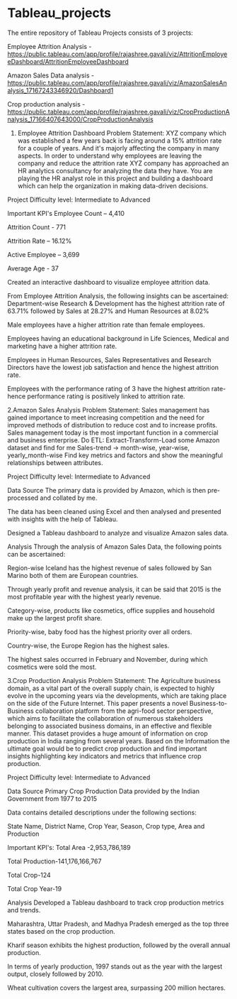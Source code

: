 # Tableau_projects

The entire repository of Tableau Projects consists of 3 projects:

Employee Attrition Analysis - https://public.tableau.com/app/profile/rajashree.gavali/viz/AttritionEmployeeDashboard/AttritionEmployeeDashboard

Amazon Sales Data analysis - https://public.tableau.com/app/profile/rajashree.gavali/viz/AmazonSalesAnalysis_17167243346920/Dashboard1

Crop production analysis - https://public.tableau.com/app/profile/rajashree.gavali/viz/CropProductionAnalysis_17166407643000/CropProductionAnalysis

1. Employee Attrition Dashboard
Problem Statement:
XYZ company which was established a few years back is facing around a 15% attrition rate for a couple of years. And it's majorly affecting the company in many aspects. In order to understand why employees are leaving the company and reduce the attrition rate XYZ company has approached an HR analytics consultancy for analyzing the data they have. You are playing the HR analyst role in this project and building a dashboard which can help the organization in making data-driven decisions.

Project Difficulty level: Intermediate to Advanced

Important KPI's
Employee Count – 4,410​

Attrition Count - 771​

Attrition Rate – 16.12%​

Active Employee – 3,699​

Average Age - 37

Created an interactive dashboard to visualize employee attrition data.

From Employee Attrition Analysis, the following insights can be ascertained:
Department-wise Research & Development has the highest attrition rate of 63.71% followed by Sales at 28.27% and Human Resources at 8.02%

Male employees have a higher attrition rate than female employees.

Employees having an educational background in Life Sciences, Medical and marketing have a higher attrition rate.

Employees in Human Resources, Sales Representatives and Research Directors have the lowest job satisfaction and hence the highest attrition rate.

Employees with the performance rating of 3 have the highest attrition rate- hence performance rating is positively linked to attrition rate.

2.Amazon Sales Analysis
Problem Statement:
Sales management has gained importance to meet increasing competition and the need for improved methods of distribution to reduce cost and to increase profits. Sales management today is the most important function in a commercial and business enterprise. Do ETL: Extract-Transform-Load some Amazon dataset and find for me Sales-trend -> month-wise, year-wise, yearly_month-wise Find key metrics and factors and show the meaningful relationships between attributes.

Project Difficulty level: Intermediate to Advanced

Data Source
The primary data is provided by Amazon, which is then pre-processed and collated by me.

The data has been cleaned using Excel and then analysed and presented with insights with the help of Tableau.

Designed a Tableau dashboard to analyze and visualize Amazon sales data.

Analysis
Through the analysis of Amazon Sales Data, the following points can be ascertained:

Region-wise Iceland has the highest revenue of sales followed by San Marino both of them are European countries.

Through yearly profit and revenue analysis, it can be said that 2015 is the most profitable year with the highest yearly revenue.

Category-wise, products like cosmetics, office supplies and household make up the largest profit share.

Priority-wise, baby food has the highest priority over all orders.

Country-wise, the Europe Region has the highest sales.

The highest sales occurred in February and November, during which cosmetics were sold the most.

3.Crop Production Analysis
Problem Statement:
The Agriculture business domain, as a vital part of the overall supply chain, is expected to highly evolve in the upcoming years via the developments, which are taking place on the side of the Future Internet. This paper presents a novel Business-to-Business collaboration platform from the agri-food sector perspective, which aims to facilitate the collaboration of numerous stakeholders belonging to associated business domains, in an effective and flexible manner. This dataset provides a huge amount of information on crop production in India ranging from several years. Based on the Information the ultimate goal would be to predict crop production and find important insights highlighting key indicators and metrics that influence crop production.

Project Difficulty level: Intermediate to Advanced

Data Source
Primary Crop Production Data provided by the Indian Government from 1977 to 2015

Data contains detailed descriptions under the following sections:

State Name, District Name, Crop Year, Season, Crop type, Area and Production

Important KPI's:
Total Area -2,953,786,189

Total Production-141,176,166,767

Total Crop-124

Total Crop Year-19

Analysis
Developed a Tableau dashboard to track crop production metrics and trends.

Maharashtra, Uttar Pradesh, and Madhya Pradesh emerged as the top three states based on the crop production.

Kharif season exhibits the highest production, followed by the overall annual production.

In terms of yearly production, 1997 stands out as the year with the largest output, closely followed by 2010.

Wheat cultivation covers the largest area, surpassing 200 million hectares.
